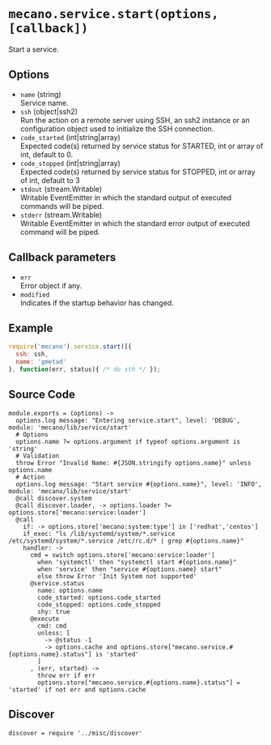 
# `mecano.service.start(options, [callback])`

Start a service.

## Options

*   `name` (string)   
    Service name.   
*   `ssh` (object|ssh2)   
    Run the action on a remote server using SSH, an ssh2 instance or an
    configuration object used to initialize the SSH connection.   
*   `code_started` (int|string|array)   
    Expected code(s) returned by service status for STARTED, int or array of
    int, default to 0.   
*   `code_stopped` (int|string|array)   
    Expected code(s) returned by service status for STOPPED, int or array of 
    int, default to 3   
*   `stdout` (stream.Writable)   
    Writable EventEmitter in which the standard output of executed commands will
    be piped.   
*   `stderr` (stream.Writable)   
    Writable EventEmitter in which the standard error output of executed command
    will be piped.   

## Callback parameters

*   `err`   
    Error object if any.   
*   `modified`   
    Indicates if the startup behavior has changed.   

## Example

```js
require('mecano').service.start([{
  ssh: ssh,
  name: 'gmetad'
}, function(err, status){ /* do sth */ });
```

## Source Code

    module.exports = (options) ->
      options.log message: "Entering service.start", level: 'DEBUG', module: 'mecano/lib/service/start'
      # Options
      options.name ?= options.argument if typeof options.argument is 'string'
      # Validation
      throw Error "Invalid Name: #{JSON.stringify options.name}" unless options.name
      # Action
      options.log message: "Start service #{options.name}", level: 'INFO', module: 'mecano/lib/service/start'
      @call discover.system
      @call discover.loader, -> options.loader ?= options.store['mecano:service:loader']
      @call
        if: -> options.store['mecano:system:type'] in ['redhat','centos']
        if_exec: "ls /lib/systemd/system/*.service /etc/systemd/system/*.service /etc/rc.d/* | grep #{options.name}"
        handler: ->
          cmd = switch options.store['mecano:service:loader']
            when 'systemctl' then "systemctl start #{options.name}"
            when 'service' then "service #{options.name} start"
            else throw Error 'Init System not supported'
          @service.status
            name: options.name
            code_started: options.code_started
            code_stopped: options.code_stopped
            shy: true
          @execute
            cmd: cmd
            unless: [
              -> @status -1
              -> options.cache and options.store["mecano.service.#{options.name}.status"] is 'started'
            ]
          , (err, started) ->
            throw err if err
            options.store["mecano.service.#{options.name}.status"] = 'started' if not err and options.cache

## Discover
    
    discover = require '../misc/discover'
